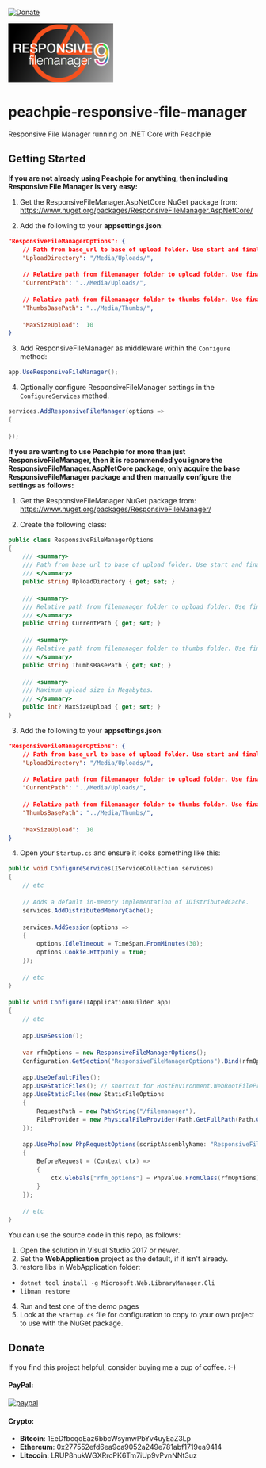 [![Donate](https://img.shields.io/badge/Donate-PayPal-green.svg)](https://www.paypal.com/cgi-bin/webscr?cmd=_donations&business=gordon_matt%40live%2ecom&lc=AU&currency_code=AUD&bn=PP%2dDonationsBF%3abtn_donateCC_LG%2egif%3aNonHosted)

![Peachpie Responsive File Manager](https://github.com/gordon-matt/peachpie-responsive-file-manager/raw/master/Misc/logo.png)

# peachpie-responsive-file-manager
Responsive File Manager running on .NET Core with Peachpie

## Getting Started

**If you are not already using Peachpie for anything, then including Responsive File Manager is very easy:**

1. Get the ResponsiveFileManager.AspNetCore NuGet package from: https://www.nuget.org/packages/ResponsiveFileManager.AspNetCore/

2. Add the following to your **appsettings.json**:

```json
"ResponsiveFileManagerOptions": {
    // Path from base_url to base of upload folder. Use start and final /
    "UploadDirectory": "/Media/Uploads/",

    // Relative path from filemanager folder to upload folder. Use final /
    "CurrentPath": "../Media/Uploads/",

    // Relative path from filemanager folder to thumbs folder. Use final / and DO NOT put inside upload folder.
    "ThumbsBasePath": "../Media/Thumbs/",
	
    "MaxSizeUpload":  10
}
```

3. Add ResponsiveFileManager as middleware within the `Configure` method:

```csharp
app.UseResponsiveFileManager();
```

4. Optionally configure ResponsiveFileManager settings in the `ConfigureServices` method.

```csharp
services.AddResponsiveFileManager(options =>
{
	
});
```

**If you are wanting to use Peachpie for more than just ResponsiveFileManager, then it is recommended you ignore the ResponsiveFileManager.AspNetCore package, only acquire the base ResponsiveFileManager package and then manually configure the settings as follows:**

1. Get the ResponsiveFileManager NuGet package from: https://www.nuget.org/packages/ResponsiveFileManager/

2. Create the following class:

```csharp
public class ResponsiveFileManagerOptions
{
    /// <summary>
    /// Path from base_url to base of upload folder. Use start and final /
    /// </summary>
    public string UploadDirectory { get; set; }

    /// <summary>
    /// Relative path from filemanager folder to upload folder. Use final /
    /// </summary>
    public string CurrentPath { get; set; }

    /// <summary>
    /// Relative path from filemanager folder to thumbs folder. Use final / and DO NOT put inside upload folder.
    /// </summary>
    public string ThumbsBasePath { get; set; }

    /// <summary>
    /// Maximum upload size in Megabytes.
    /// </summary>
    public int? MaxSizeUpload { get; set; }
}
```

3. Add the following to your **appsettings.json**:

```json
"ResponsiveFileManagerOptions": {
    // Path from base_url to base of upload folder. Use start and final /
    "UploadDirectory": "/Media/Uploads/",

    // Relative path from filemanager folder to upload folder. Use final /
    "CurrentPath": "../Media/Uploads/",

    // Relative path from filemanager folder to thumbs folder. Use final / and DO NOT put inside upload folder.
    "ThumbsBasePath": "../Media/Thumbs/",
	
    "MaxSizeUpload":  10
}
```

4. Open your `Startup.cs` and ensure it looks something like this:

```csharp
public void ConfigureServices(IServiceCollection services)
{
    // etc
	
    // Adds a default in-memory implementation of IDistributedCache.
    services.AddDistributedMemoryCache();

    services.AddSession(options =>
    {
        options.IdleTimeout = TimeSpan.FromMinutes(30);
        options.Cookie.HttpOnly = true;
    });
	
    // etc
}

public void Configure(IApplicationBuilder app)
{
    // etc

    app.UseSession();

    var rfmOptions = new ResponsiveFileManagerOptions();
    Configuration.GetSection("ResponsiveFileManagerOptions").Bind(rfmOptions);

    app.UseDefaultFiles();
    app.UseStaticFiles(); // shortcut for HostEnvironment.WebRootFileProvider
    app.UseStaticFiles(new StaticFileOptions
    {
        RequestPath = new PathString("/filemanager"),
        FileProvider = new PhysicalFileProvider(Path.GetFullPath(Path.Combine(Assembly.GetEntryAssembly().Location, "../filemanager"))),
    });

    app.UsePhp(new PhpRequestOptions(scriptAssemblyName: "ResponsiveFileManager")
    {
        BeforeRequest = (Context ctx) =>
        {
            ctx.Globals["rfm_options"] = PhpValue.FromClass(rfmOptions);
        }
    });

    // etc
}
```

You can use the source code in this repo, as follows:

1. Open the solution in Visual Studio 2017 or newer.
2. Set the **WebApplication** project as the default, if it isn't already.
3. restore libs in WebApplication folder:
  - `dotnet tool install -g Microsoft.Web.LibraryManager.Cli`
  - `libman restore`
4. Run and test one of the demo pages
5. Look at the `Startup.cs` file for configuration to copy to your own project to use with the NuGet package.

## Donate
If you find this project helpful, consider buying me a cup of coffee.  :-)

#### PayPal:

[![paypal](https://www.paypalobjects.com/en_US/i/btn/btn_donateCC_LG.gif)](https://www.paypal.com/cgi-bin/webscr?cmd=_donations&business=gordon_matt%40live%2ecom&lc=AU&currency_code=AUD&bn=PP%2dDonationsBF%3abtn_donateCC_LG%2egif%3aNonHosted)

#### Crypto:
- **Bitcoin**: 1EeDfbcqoEaz6bbcWsymwPbYv4uyEaZ3Lp
- **Ethereum**: 0x277552efd6ea9ca9052a249e781abf1719ea9414
- **Litecoin**: LRUP8hukWGXRrcPK6Tm7iUp9vPvnNNt3uz
